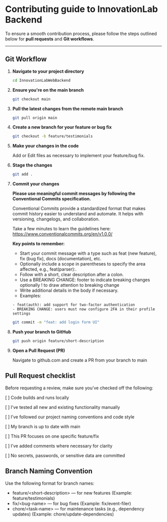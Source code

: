 # Contributing guide to InnovationLab Backend

To ensure a smooth contribution process, please follow the steps outlined below for **pull requests** and **Git workflows**.

---

## Git Workflow

1. **Navigate to your project directory**
   ```bash
   cd InnovationLabWebBackend
   ```
2. **Ensure you're on the main branch**
   ```bash
   git checkout main
   ```
3. **Pull the latest changes from the remote main branch**
   ```bash
   git pull origin main
   ```
4. **Create a new branch for your feature or bug fix**
   ```bash
   git checkout -b feature/testimonials
   ```
5. **Make your changes in the code**

   Add or Edit files as necessary to implement your feature/bug fix.

6. **Stage the changes**
   ```bash
   git add .
   ```
7. **Commit your changes**

   **Please use meaningful commit messages by following the Conventional Commits specification.**

   Conventional Commits provide a standardized format that makes commit history easier to understand and automate. It helps with versioning, changelogs, and collaboration.

   Take a few minutes to learn the guidelines here:
   https://www.conventionalcommits.org/en/v1.0.0/

   **Key points to remember:**

   - Start your commit message with a type such as feat (new feature), fix (bug fix), docs (documentation), etc.
   - Optionally include a scope in parentheses to specify the area affected, e.g., feat(parser):.
   - Follow with a short, clear description after a colon.
   - Use a BREAKING CHANGE: footer to indicate breaking changes optionally ! to draw attention to breaking change
   - Write additional details in the body if necessary.
   - Examples:

   ```text
   - feat(auth): add support for two-factor authentication
   - BREAKING CHANGE: users must now configure 2FA in their profile settings
   ```

   ```bash
   git commit -m "feat: add login form UI"
   ```

8. **Push your branch to GitHub**
   ```bash
   git push origin feature/short-description
   ```
9. **Open a Pull Request (PR)**

   Navigate to github.com and create a PR from your branch to main

## Pull Request checklist

Before requesting a review, make sure you’ve checked off the following:

[ ] Code builds and runs locally

[ ] I’ve tested all new and existing functionality manually

[ ] I’ve followed our project naming conventions and code style

[ ] My branch is up to date with main

[ ] This PR focuses on one specific feature/fix

[ ] I’ve added comments where necessary for clarity

[ ] No secrets, passwords, or sensitive data are committed

## Branch Naming Convention

Use the following format for branch names:

- feature/\<short-description\> — for new features (Example: feature/testimonials)
- fix/\<bug-name\> — for bug fixes (Example: fix/event-filer)
- chore/\<task-name\> — for maintenance tasks (e.g., dependency updates) (Example: chore/update-dependencies)
